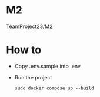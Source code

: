 # M2
TeamProject23/M2

# How to
- Copy .env.sample into .env
- Run the project

    `sudo docker compose up --build`
